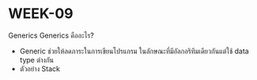 # WEEK-09
Generics
Generics คืออะไร?
* Generic ช่วยให้ลดภาระในการเขียนโปรแกรม ในลักษณะที่มีอัลกอริทึมเดียวกันแต่ใช้ data type ต่างกัน
 * ตัวอย่าง Stack
